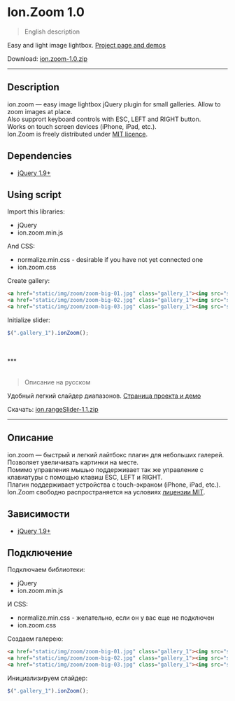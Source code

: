 # Ion.Zoom 1.0

> English description

Easy and light image lightbox. <a href="http://ionden.com/a/plugins/ion.zoom/">Project page and demos</a>

Download: <a href="http://ionden.com/a/plugins/ion.zoom/ion.zoom-1.0.zip">ion.zoom-1.0.zip</a>

***

## Description
ion.zoom — easy image lightbox jQuery plugin for small galleries. Allow to zoom images at place.<br />
Also supprort keyboard controls with ESC, LEFT and RIGHT button.<br />
Works on touch screen devices (iPhone, iPad, etc.).<br />
Ion.Zoom is freely distributed under <a href="http://ionden.com/a/licence.html" target="_blank">MIT licence</a>.


## Dependencies
* <a href="http://jquery.com/" target="_blank">jQuery 1.9+</a>

## Using script

Import this libraries:
* jQuery
* ion.zoom.min.js

And CSS:
* normalize.min.css - desirable if you have not yet connected one
* ion.zoom.css

Create gallery:
```html
<a href="static/img/zoom/zoom-big-01.jpg" class="gallery_1"><img src="static/img/zoom/zoom-small-01.jpg" alt="" /></a>
<a href="static/img/zoom/zoom-big-02.jpg" class="gallery_1"><img src="static/img/zoom/zoom-small-02.jpg" alt="" /></a>
<a href="static/img/zoom/zoom-big-03.jpg" class="gallery_1"><img src="static/img/zoom/zoom-small-03.jpg" alt="" /></a>
```

Initialize slider:
```javascript
$(".gallery_1").ionZoom();
```

<br />
<br />
***
<br />
<br />


> Описание на русском

Удобный легкий слайдер диапазонов. <a href="http://ionden.com/a/plugins/ion.rangeSlider/">Страница проекта и демо</a>

Скачать: <a href="http://ionden.com/a/plugins/ion.rangeSlider/ion.rangeSlider-1.1.zip">ion.rangeSlider-1.1.zip</a>

***

## Описание
ion.zoom — быстрый и легкий лайтбокс плагин для небольших галерей. Позволяет увеличивать картинки на месте.<br />
Помимо управления мышью поддерживает так же управление с клавиатуры с помощью клавиш ESC, LEFT и RIGHT.<br />
Плагин поддерживает устройства с touch-экраном (iPhone, iPad, etc.).<br />
Ion.Zoom свободно распространяется на условиях <a href="http://ionden.com/a/licence.html" target="_blank">лицензии MIT</a>.


## Зависимости
* <a href="http://jquery.com/" target="_blank">jQuery 1.9+</a>


## Подключение

Подключаем библиотеки:
* jQuery
* ion.zoom.min.js

И CSS:
* normalize.min.css - желательно, если он у вас еще не подключен
* ion.zoom.css

Создаем галерею:
```html
<a href="static/img/zoom/zoom-big-01.jpg" class="gallery_1"><img src="static/img/zoom/zoom-small-01.jpg" alt="" /></a>
<a href="static/img/zoom/zoom-big-02.jpg" class="gallery_1"><img src="static/img/zoom/zoom-small-02.jpg" alt="" /></a>
<a href="static/img/zoom/zoom-big-03.jpg" class="gallery_1"><img src="static/img/zoom/zoom-small-03.jpg" alt="" /></a>
```

Инициализируем слайдер:
```javascript
$(".gallery_1").ionZoom();
```